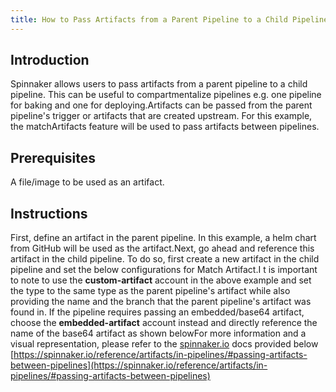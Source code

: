```yaml
---
title: How to Pass Artifacts from a Parent Pipeline to a Child Pipeline using matchArtifacts
---
```


## Introduction
Spinnaker allows users to pass artifacts from a parent pipeline to a child pipeline. This can be useful to compartmentalize pipelines e.g. one pipeline for baking and one for deploying.Artifacts can be passed from the parent pipeline's trigger or artifacts that are created upstream. For this example, the matchArtifacts feature will be used to pass artifacts between pipelines.

## Prerequisites
A file/image to be used as an artifact.

## Instructions
First, define an artifact in the parent pipeline. In this example, a helm chart from GitHub will be used as the artifact.Next, go ahead and reference this artifact in the child pipeline. 
To do so, first create a new artifact in the child pipeline and set the below configurations for Match Artifact.I
t is important to note to use the **custom-artifact** account in the above example and set the type to the same type as the parent pipeline's artifact while also providing the name and the branch that the parent pipeline's artifact was found in.
If the pipeline requires passing an embedded/base64 artifact, choose the **embedded-artifact** account instead and directly reference the name of the base64 artifact as shown belowFor more information and a visual representation, please refer to the [spinnaker.io](http://spinnaker.io/) docs provided below
[https://spinnaker.io/reference/artifacts/in-pipelines/#passing-artifacts-between-pipelines](https://spinnaker.io/reference/artifacts/in-pipelines/#passing-artifacts-between-pipelines)

